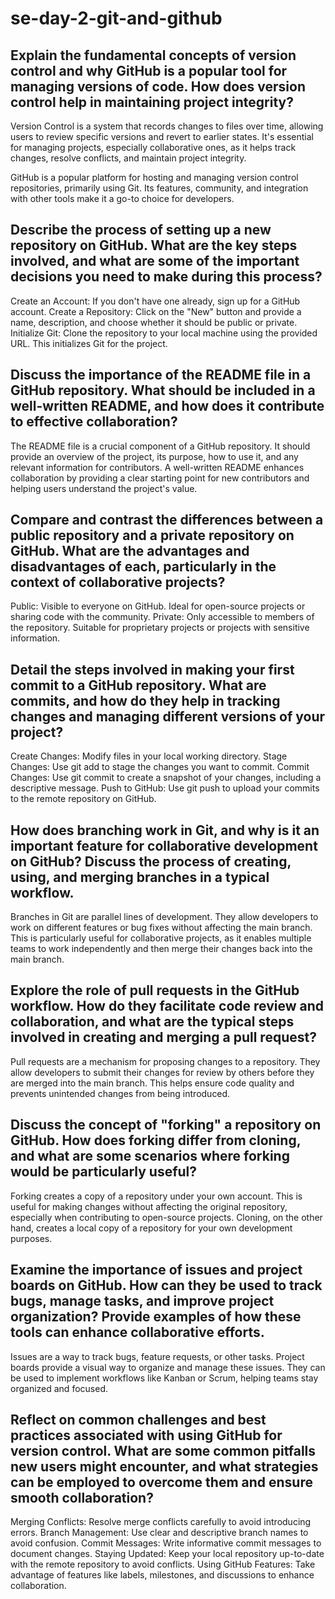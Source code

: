 # se-day-2-git-and-github
## Explain the fundamental concepts of version control and why GitHub is a popular tool for managing versions of code. How does version control help in maintaining project integrity?
Version Control is a system that records changes to files over time, allowing users to review specific versions and revert to earlier states. It's essential for managing projects, especially collaborative ones, as it helps track changes, resolve conflicts, and maintain project integrity.

GitHub is a popular platform for hosting and managing version control repositories, primarily using Git. Its features, community, and integration with other tools make it a go-to choice for developers.

## Describe the process of setting up a new repository on GitHub. What are the key steps involved, and what are some of the important decisions you need to make during this process?
Create an Account: If you don't have one already, sign up for a GitHub account.
Create a Repository: Click on the "New" button and provide a name, description, and choose whether it should be public or private.
Initialize Git: Clone the repository to your local machine using the provided URL. This initializes Git for the project.

## Discuss the importance of the README file in a GitHub repository. What should be included in a well-written README, and how does it contribute to effective collaboration?
The README file is a crucial component of a GitHub repository. It should provide an overview of the project, its purpose, how to use it, and any relevant information for contributors. A well-written README enhances collaboration by providing a clear starting point for new contributors and helping users understand the project's value.
## Compare and contrast the differences between a public repository and a private repository on GitHub. What are the advantages and disadvantages of each, particularly in the context of collaborative projects?
Public: Visible to everyone on GitHub. Ideal for open-source projects or sharing code with the community.
Private: Only accessible to members of the repository. Suitable for proprietary projects or projects with sensitive information.

## Detail the steps involved in making your first commit to a GitHub repository. What are commits, and how do they help in tracking changes and managing different versions of your project?
Create Changes: Modify files in your local working directory.
Stage Changes: Use git add to stage the changes you want to commit.
Commit Changes: Use git commit to create a snapshot of your changes, including a descriptive message.
Push to GitHub: Use git push to upload your commits to the remote repository on GitHub.
## How does branching work in Git, and why is it an important feature for collaborative development on GitHub? Discuss the process of creating, using, and merging branches in a typical workflow.
Branches in Git are parallel lines of development. They allow developers to work on different features or bug fixes without affecting the main branch. This is particularly useful for collaborative projects, as it enables multiple teams to work independently and then merge their changes back into the main branch.
## Explore the role of pull requests in the GitHub workflow. How do they facilitate code review and collaboration, and what are the typical steps involved in creating and merging a pull request?
Pull requests are a mechanism for proposing changes to a repository. They allow developers to submit their changes for review by others before they are merged into the main branch. This helps ensure code quality and prevents unintended changes from being introduced.
## Discuss the concept of "forking" a repository on GitHub. How does forking differ from cloning, and what are some scenarios where forking would be particularly useful?
Forking creates a copy of a repository under your own account. This is useful for making changes without affecting the original repository, especially when contributing to open-source projects. Cloning, on the other hand, creates a local copy of a repository for your own development purposes.
## Examine the importance of issues and project boards on GitHub. How can they be used to track bugs, manage tasks, and improve project organization? Provide examples of how these tools can enhance collaborative efforts.
Issues are a way to track bugs, feature requests, or other tasks. Project boards provide a visual way to organize and manage these issues. They can be used to implement workflows like Kanban or Scrum, helping teams stay organized and focused.
## Reflect on common challenges and best practices associated with using GitHub for version control. What are some common pitfalls new users might encounter, and what strategies can be employed to overcome them and ensure smooth collaboration?
Merging Conflicts: Resolve merge conflicts carefully to avoid introducing errors.
Branch Management: Use clear and descriptive branch names to avoid confusion.
Commit Messages: Write informative commit messages to document changes.
Staying Updated: Keep your local repository up-to-date with the remote repository to avoid conflicts.
Using GitHub Features: Take advantage of features like labels, milestones, and discussions to enhance collaboration.
